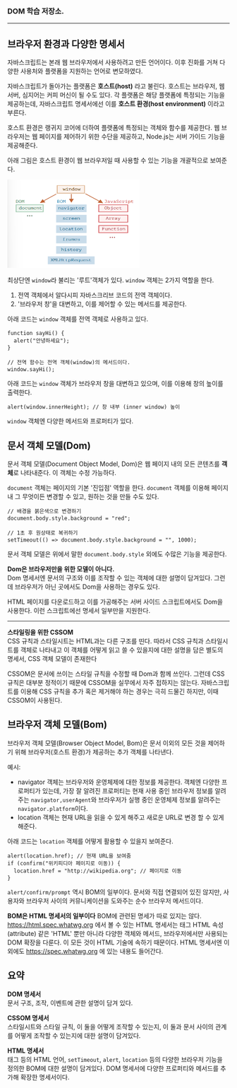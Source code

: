 
### DOM 학습 저장소.

---

## 브라우저 환경과 다양한 명세서

자바스크립트는 본래 웹 브라우저에서 사용하려고 만든 언어이다. 이후 진화를 거쳐 다양한 사용처와 플랫폼을 지원하는 언어로 변모하였다.

자바스크립트가 돌아가는 플랫폼은 **호스트(host)** 라고 불린다. 호스트는 브라우저, 웹서버, 심지어는 커피 머신이 될 수도 있다. 각 플랫폼은 해당 플랫폼에 특정되는 기능을 제공하는데, 자바스크립트 명세서에선 이를 **호스트 환경(host environment)** 이라고 부른다.

호스트 환경은 랭귀지 코어에 더하여 플랫폼에 특정되는 객체와 함수를 제공한다. 웹 브라우저는 웹 페이지를 제어하기 위한 수단을 제공하고, Node.js는 서버 가이드 기능을 제공해준다.

아래 그림은 호스트 환경이 웹 브라우저일 때 사용할 수 있는 기능을 개괄적으로 보여준다.

<img src="lib\dom\Dom1.png" width="300" height="200" >

최상단엔 `window`라 불리는 '루트'객체가 있다. `window` 객체는 2가지 역할을 한다.
1. 전역 객체에서 알다시피 자바스크리브 코드의 전역 객체이다.
2. '브라우저 창'을 대변하고, 이를 제어할 수 있는 메서드를 제공한다.

아래 코드는 `window` 객체를 전역 객체로 사용하고 있다.

    function sayHi() {
      alert("안녕하세요");
    }

    // 전역 함수는 전역 객체(window)의 메서드이다.
    window.sayHi();

아래 코드는 `window` 객체가 브라우저 창을 대변하고 있으며, 이를 이용해 창의 높이를 출력한다.

    alert(window.innerHeight); // 창 내부 (inner window) 높이

`window` 객체엔 다양한 메서드와 프로퍼티가 있다.

## 문서 객체 모델(Dom)

문서 객체 모델(Document Object Model, Dom)은 웹 페이지 내의 모든 콘텐츠를 **객체**로 나타내준다. 이 객체는 수정 가능하다.

`document` 객체는 페이지의 기본 '진입점' 역할을 한다. `document` 객체를 이용해 페이지 내 그 무엇이든 변경할 수 있고, 원하는 것을 만들 수도 있다.

    // 배경을 붉은색으로 변경하기
    document.body.style.background = "red";

    // 1초 후 원상태로 복귀하기
    setTimeout(() => document.body.style.background = "", 1000);

문서 객체 모델은 위에서 말한 `document.body.style` 외에도 수많은 기능을 제공한다.

**Dom은 브라우저만을 위한 모델이 아니다.**    
Dom 명세서엔 문서의 구조와 이를 조작할 수 있는 객체에 대한 설명이 담겨있다. 그런데 브라우저가 아닌 곳에서도 Dom을 사용하는 경우도 있다.

HTML 페이지를 다운로드하고 이를 가공해주는 서버 사이드 스크립트에서도 Dom을 사용한다. 이런 스크립트에선 명세서 일부만을 지원한다.

---
**스타일링을 위한 CSSOM**    
CSS 규칙과 스타일시트는 HTML과는 다른 구조를 띤다. 따라서 CSS 규칙과 스타일시트를 객체로 나타내고 이 객체를 어떻게 읽고 쓸 수 있을지에 대한 설명을 담은 별도의 명세서, CSS 객체 모델이 존재한다

CSSOM은 문서에 쓰이는 스타일 규칙을 수정할 때 Dom과 함께 쓰인다. 그런데 CSS 규칙은 대부분 정적이기 때문에 CSSOM을 실무에서 자주 접하지는 않는다. 자바스크립트를 이용해 CSS 규칙을 추가 혹은 제거해야 하는 경우는 극히 드물긴 하지만, 이때 CSSOM이 사용된다.

## 브라우저 객체 모델(Bom)

브라우저 객체 모델(Browser Object Model, Bom)은 문서 이외의 모든 것을 제어하기 위해 브라우저(호스트 환경)가 제공하는 추가 객체를 나타낸다.

예시:    
- navigator 객체는 브라우저와 운영체제에 대한 정보를 제공한다. 객체엔 다양한 프로퍼티가 있는데, 가장 잘 알려진 프로퍼티는 현재 사용 중인 브라우저 정보를 알려주는 `navigator,userAgent`와 브라우저가 실행 중인 운영체제 정보를 알려주는 `navigator.platform`이다.
- location 객체는 현재 URL을 읽을 수 있게 해주고 새로운 URL로 변경 할 수 있게 해준다.

아래 코드는 `location` 객체를 어떻게 활용할 수 있을지 보여준다.

    alert(location.href); // 현재 URL을 보여줌
    if (confirm("위키피디아 페이지로 이동)) {
      location.href = "http://wikipedia.org"; // 페이지로 이동
    }

`alert/confirm/prompt` 역시 BOM의 일부이다. 문서와 직접 연결되어 있진 않지만, 사용자와 브라우저 사이의 커뮤니케이션을 도와주는 순수 브라우저 메서드이다.

**BOM은 HTML 명세서의 일부이다**
BOM에 관련된 명세가 따로 있지는 않다. https://html.spec.whatwg.org 에서 볼 수 있는 HTML 명세서는 태그 HTML 속성(attribute) 같은 'HTML' 뿐만 아니라 다양한 객체와 메서드, 브라우저에서만 사용되는 DOM 확장을 다룬다. 이 모든 것이 HTML 기술에 속하기 때문이다. HTML 명세서엔 이 외에도 https://spec.whatwg.org 에 있는 내용도 들어간다.

## 요약

**DOM 명세서**    
문서 구조, 조작, 이벤트에 관한 설명이 담겨 있다.

**CSSOM 명세서**    
스타일시트와 스타일 규칙, 이 둘을 어떻게 조작할 수 있는지, 이 둘과 문서 사이의 관계를 어떻게 조작할 수 있는지에 대한 설명이 담겨있다.

**HTML 명세서**    
태그 등의 HTML 언어, `setTimeout`, `alert`, `location` 등의 다양한 브라우저 기능을 정의한 BOM에 대한 설명이 담겨있다. DOM 명세서에 다양한 프로퍼티와 메서드를 추가해 확장한 명세서이다.






